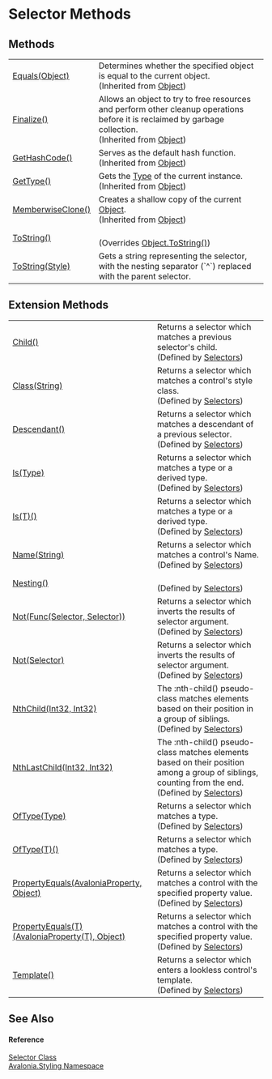 # Selector Methods




## Methods
<table>
<tr>
<td><a href="https://learn.microsoft.com/dotnet/api/system.object.equals#system-object-equals(system-object)" target="_blank" rel="noopener noreferrer">Equals(Object)</a></td>
<td>Determines whether the specified object is equal to the current object.<br />(Inherited from <a href="https://learn.microsoft.com/dotnet/api/system.object" target="_blank" rel="noopener noreferrer">Object</a>)</td>
</tr>
<tr>
<td><a href="https://learn.microsoft.com/dotnet/api/system.object.finalize" target="_blank" rel="noopener noreferrer">Finalize()</a></td>
<td>Allows an object to try to free resources and perform other cleanup operations before it is reclaimed by garbage collection.<br />(Inherited from <a href="https://learn.microsoft.com/dotnet/api/system.object" target="_blank" rel="noopener noreferrer">Object</a>)</td>
</tr>
<tr>
<td><a href="https://learn.microsoft.com/dotnet/api/system.object.gethashcode" target="_blank" rel="noopener noreferrer">GetHashCode()</a></td>
<td>Serves as the default hash function.<br />(Inherited from <a href="https://learn.microsoft.com/dotnet/api/system.object" target="_blank" rel="noopener noreferrer">Object</a>)</td>
</tr>
<tr>
<td><a href="https://learn.microsoft.com/dotnet/api/system.object.gettype" target="_blank" rel="noopener noreferrer">GetType()</a></td>
<td>Gets the <a href="https://learn.microsoft.com/dotnet/api/system.type" target="_blank" rel="noopener noreferrer">Type</a> of the current instance.<br />(Inherited from <a href="https://learn.microsoft.com/dotnet/api/system.object" target="_blank" rel="noopener noreferrer">Object</a>)</td>
</tr>
<tr>
<td><a href="https://learn.microsoft.com/dotnet/api/system.object.memberwiseclone" target="_blank" rel="noopener noreferrer">MemberwiseClone()</a></td>
<td>Creates a shallow copy of the current <a href="https://learn.microsoft.com/dotnet/api/system.object" target="_blank" rel="noopener noreferrer">Object</a>.<br />(Inherited from <a href="https://learn.microsoft.com/dotnet/api/system.object" target="_blank" rel="noopener noreferrer">Object</a>)</td>
</tr>
<tr>
<td><a href="M_Avalonia_Styling_Selector_ToString">ToString()</a></td>
<td><br />(Overrides <a href="https://learn.microsoft.com/dotnet/api/system.object.tostring" target="_blank" rel="noopener noreferrer">Object.ToString()</a>)</td>
</tr>
<tr>
<td><a href="M_Avalonia_Styling_Selector_ToString_1">ToString(Style)</a></td>
<td>Gets a string representing the selector, with the nesting separator (`^`) replaced with the parent selector.</td>
</tr>
</table>

## Extension Methods
<table>
<tr>
<td><a href="M_Avalonia_Styling_Selectors_Child">Child()</a></td>
<td>Returns a selector which matches a previous selector's child.<br />(Defined by <a href="T_Avalonia_Styling_Selectors">Selectors</a>)</td>
</tr>
<tr>
<td><a href="M_Avalonia_Styling_Selectors_Class">Class(String)</a></td>
<td>Returns a selector which matches a control's style class.<br />(Defined by <a href="T_Avalonia_Styling_Selectors">Selectors</a>)</td>
</tr>
<tr>
<td><a href="M_Avalonia_Styling_Selectors_Descendant">Descendant()</a></td>
<td>Returns a selector which matches a descendant of a previous selector.<br />(Defined by <a href="T_Avalonia_Styling_Selectors">Selectors</a>)</td>
</tr>
<tr>
<td><a href="M_Avalonia_Styling_Selectors_Is">Is(Type)</a></td>
<td>Returns a selector which matches a type or a derived type.<br />(Defined by <a href="T_Avalonia_Styling_Selectors">Selectors</a>)</td>
</tr>
<tr>
<td><a href="M_Avalonia_Styling_Selectors_Is__1">Is(T)()</a></td>
<td>Returns a selector which matches a type or a derived type.<br />(Defined by <a href="T_Avalonia_Styling_Selectors">Selectors</a>)</td>
</tr>
<tr>
<td><a href="M_Avalonia_Styling_Selectors_Name">Name(String)</a></td>
<td>Returns a selector which matches a control's Name.<br />(Defined by <a href="T_Avalonia_Styling_Selectors">Selectors</a>)</td>
</tr>
<tr>
<td><a href="M_Avalonia_Styling_Selectors_Nesting">Nesting()</a></td>
<td><br />(Defined by <a href="T_Avalonia_Styling_Selectors">Selectors</a>)</td>
</tr>
<tr>
<td><a href="M_Avalonia_Styling_Selectors_Not_1">Not(Func(Selector, Selector))</a></td>
<td>Returns a selector which inverts the results of selector argument.<br />(Defined by <a href="T_Avalonia_Styling_Selectors">Selectors</a>)</td>
</tr>
<tr>
<td><a href="M_Avalonia_Styling_Selectors_Not">Not(Selector)</a></td>
<td>Returns a selector which inverts the results of selector argument.<br />(Defined by <a href="T_Avalonia_Styling_Selectors">Selectors</a>)</td>
</tr>
<tr>
<td><a href="M_Avalonia_Styling_Selectors_NthChild">NthChild(Int32, Int32)</a></td>
<td>The :nth-child() pseudo-class matches elements based on their position in a group of siblings.<br />(Defined by <a href="T_Avalonia_Styling_Selectors">Selectors</a>)</td>
</tr>
<tr>
<td><a href="M_Avalonia_Styling_Selectors_NthLastChild">NthLastChild(Int32, Int32)</a></td>
<td>The :nth-child() pseudo-class matches elements based on their position among a group of siblings, counting from the end.<br />(Defined by <a href="T_Avalonia_Styling_Selectors">Selectors</a>)</td>
</tr>
<tr>
<td><a href="M_Avalonia_Styling_Selectors_OfType">OfType(Type)</a></td>
<td>Returns a selector which matches a type.<br />(Defined by <a href="T_Avalonia_Styling_Selectors">Selectors</a>)</td>
</tr>
<tr>
<td><a href="M_Avalonia_Styling_Selectors_OfType__1">OfType(T)()</a></td>
<td>Returns a selector which matches a type.<br />(Defined by <a href="T_Avalonia_Styling_Selectors">Selectors</a>)</td>
</tr>
<tr>
<td><a href="M_Avalonia_Styling_Selectors_PropertyEquals">PropertyEquals(AvaloniaProperty, Object)</a></td>
<td>Returns a selector which matches a control with the specified property value.<br />(Defined by <a href="T_Avalonia_Styling_Selectors">Selectors</a>)</td>
</tr>
<tr>
<td><a href="M_Avalonia_Styling_Selectors_PropertyEquals__1">PropertyEquals(T)(AvaloniaProperty(T), Object)</a></td>
<td>Returns a selector which matches a control with the specified property value.<br />(Defined by <a href="T_Avalonia_Styling_Selectors">Selectors</a>)</td>
</tr>
<tr>
<td><a href="M_Avalonia_Styling_Selectors_Template">Template()</a></td>
<td>Returns a selector which enters a lookless control's template.<br />(Defined by <a href="T_Avalonia_Styling_Selectors">Selectors</a>)</td>
</tr>
</table>

## See Also


#### Reference
<a href="T_Avalonia_Styling_Selector">Selector Class</a>  
<a href="N_Avalonia_Styling">Avalonia.Styling Namespace</a>  

